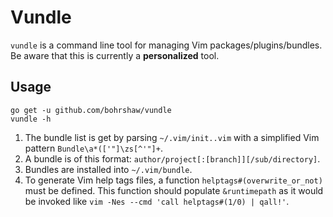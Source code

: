 # Vundle

`vundle` is a command line tool for managing Vim packages/plugins/bundles.
Be aware that this is currently a **personalized** tool.

## Usage

    go get -u github.com/bohrshaw/vundle
    vundle -h

1. The bundle list is get by parsing `~/.vim/init..vim` with a simplified
   Vim pattern `Bundle\a*(['"]\zs[^'"]+`.
1. A bundle is of this format: `author/project[:[branch]][/sub/directory]`.
1. Bundles are installed into `~/.vim/bundle`.
1. To generate Vim help tags files, a function `helptags#(overwrite_or_not)`
   must be defined. This function should populate `&runtimepath` as it would be
   invoked like `vim -Nes --cmd 'call helptags#(1/0) | qall!'`.

